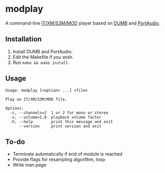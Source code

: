 modplay
=======

A command-line [IT/XM/S3M/MOD](https://en.wikipedia.org/wiki/Module_file)
player based on [DUMB](http://dumb.sourceforge.net/index.php?page=about)
and [PortAudio](http://www.portaudio.com/).

Installation
------------

1.	Install DUMB and PortAudio.
2.	Edit the Makefile if you wish.
3.	Run `make && make install`.

Usage
-----

```
Usage: modplay [<option> ...] <file>

Play an IT/XM/S3M/MOD file.

Options:
  -c, --channels=2  1 or 2 for mono or stereo
  -v, --volume=1.0  playback volume factor
  -h, --help        print this message and exit
      --version     print version and exit
```

To-do
-----

-	Terminate automatically if end of module is reached
-	Provide flags for resampling algorithm, loop
-	Write man page

